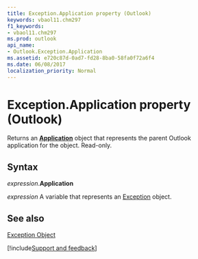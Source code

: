 ```yaml
---
title: Exception.Application property (Outlook)
keywords: vbaol11.chm297
f1_keywords:
- vbaol11.chm297
ms.prod: outlook
api_name:
- Outlook.Exception.Application
ms.assetid: e720c87d-0ad7-fd28-8ba0-58fa0f72a6f4
ms.date: 06/08/2017
localization_priority: Normal
---
```



# Exception.Application property (Outlook)

Returns an  **[Application](Outlook.Application.md)** object that represents the parent Outlook application for the object. Read-only.


## Syntax

_expression_.**Application**

_expression_ A variable that represents an [Exception](Outlook.Exception.md) object.


## See also


[Exception Object](Outlook.Exception.md)

[!include[Support and feedback](~/includes/feedback-boilerplate.md)]